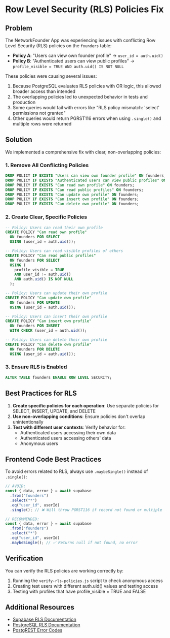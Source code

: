 # Row Level Security (RLS) Policies Fix

## Problem

The NetworkFounder App was experiencing issues with conflicting Row Level Security (RLS) policies on the `founders` table:

- **Policy A**: "Users can view own founder profile" → `user_id = auth.uid()`
- **Policy B**: "Authenticated users can view public profiles" → `profile_visible = TRUE AND auth.uid() IS NOT NULL`

These policies were causing several issues:

1. Because PostgreSQL evaluates RLS policies with OR logic, this allowed broader access than intended
2. The overlapping policies led to unexpected behavior in tests and production
3. Some queries would fail with errors like "RLS policy mismatch: 'select' permissions not granted"
4. Other queries would return PGRST116 errors when using `.single()` and multiple rows were returned

## Solution

We implemented a comprehensive fix with clear, non-overlapping policies:

### 1. Remove All Conflicting Policies

```sql
DROP POLICY IF EXISTS "Users can view own founder profile" ON founders;
DROP POLICY IF EXISTS "Authenticated users can view public profiles" ON founders;
DROP POLICY IF EXISTS "Can read own profile" ON founders;
DROP POLICY IF EXISTS "Can read public profiles" ON founders;
DROP POLICY IF EXISTS "Can update own profile" ON founders;
DROP POLICY IF EXISTS "Can insert own profile" ON founders;
DROP POLICY IF EXISTS "Can delete own profile" ON founders;
```

### 2. Create Clear, Specific Policies

```sql
-- Policy: Users can read their own profile
CREATE POLICY "Can read own profile"
  ON founders FOR SELECT
  USING (user_id = auth.uid());

-- Policy: Users can read visible profiles of others
CREATE POLICY "Can read public profiles"
  ON founders FOR SELECT
  USING (
    profile_visible = TRUE
    AND user_id != auth.uid()
    AND auth.uid() IS NOT NULL
  );

-- Policy: Users can update their own profile
CREATE POLICY "Can update own profile"
  ON founders FOR UPDATE
  USING (user_id = auth.uid());

-- Policy: Users can insert their own profile
CREATE POLICY "Can insert own profile"
  ON founders FOR INSERT
  WITH CHECK (user_id = auth.uid());

-- Policy: Users can delete their own profile
CREATE POLICY "Can delete own profile"
  ON founders FOR DELETE
  USING (user_id = auth.uid());
```

### 3. Ensure RLS is Enabled

```sql
ALTER TABLE founders ENABLE ROW LEVEL SECURITY;
```

## Best Practices for RLS

1. **Create specific policies for each operation**: Use separate policies for SELECT, INSERT, UPDATE, and DELETE
2. **Use non-overlapping conditions**: Ensure policies don't overlap unintentionally
3. **Test with different user contexts**: Verify behavior for:
   - Authenticated users accessing their own data
   - Authenticated users accessing others' data
   - Anonymous users

## Frontend Code Best Practices

To avoid errors related to RLS, always use `.maybeSingle()` instead of `.single()`:

```typescript
// AVOID:
const { data, error } = await supabase
  .from("founders")
  .select("*")
  .eq("user_id", userId)
  .single(); // ❌ Will throw PGRST116 if record not found or multiple returned

// RECOMMENDED:
const { data, error } = await supabase
  .from("founders")
  .select("*")
  .eq("user_id", userId)
  .maybeSingle(); // ✅ Returns null if not found, no error
```

## Verification

You can verify the RLS policies are working correctly by:

1. Running the `verify-rls-policies.js` script to check anonymous access
2. Creating test users with different auth.uid() values and testing access
3. Testing with profiles that have profile_visible = TRUE and FALSE

## Additional Resources

- [Supabase RLS Documentation](https://supabase.com/docs/guides/auth/row-level-security)
- [PostgreSQL RLS Documentation](https://www.postgresql.org/docs/current/ddl-rowsecurity.html)
- [PostgREST Error Codes](https://postgrest.org/en/stable/errors.html)
